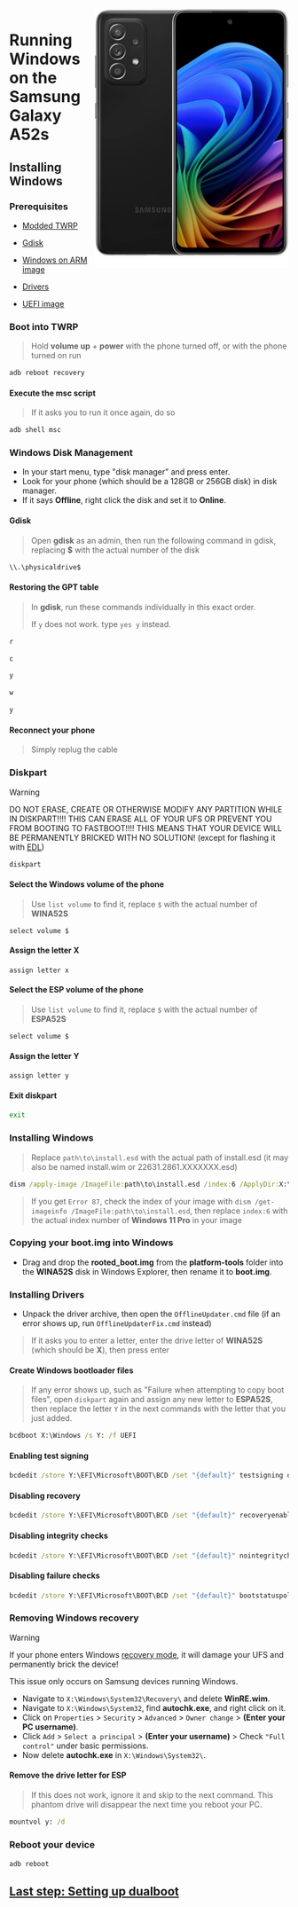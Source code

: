 <img align="right" src="https://github.com/n00b69/woa-a52s/blob/main/a52s.png" width="350" alt="Windows 11 running on a52sxq">

# Running Windows on the Samsung Galaxy A52s

## Installing Windows

### Prerequisites
- [Modded TWRP](https://github.com/n00b69/woa-a52s/releases/download/Files/a52stwrp.tar)

- [Gdisk](https://github.com/n00b69/woa-winner/releases/tag/Gdisk)

- [Windows on ARM image](https://worproject.com/esd)
  
- [Drivers](https://github.com/n00b69/woa-a52s/releases/tag/Drivers)

- [UEFI image](https://github.com/n00b69/woa-a52s/releases/tag/UEFI)

### Boot into TWRP
> Hold **volume up** + **power** with the phone turned off, or with the phone turned on run
```cmd
adb reboot recovery
```

#### Execute the msc script
> If it asks you to run it once again, do so
```cmd
adb shell msc
```

### Windows Disk Management
- In your start menu, type "disk manager" and press enter.
- Look for your phone (which should be a 128GB or 256GB disk) in disk manager.
- If it says **Offline**, right click the disk and set it to **Online**.

#### Gdisk
> Open **gdisk** as an admin, then run the following command in gdisk, replacing **$** with the actual number of the disk
```cmd
\\.\physicaldrive$
```

#### Restoring the GPT table
> In **gdisk**, run these commands individually in this exact order.
>
> If `y` does not work. type `yes y` instead.
```cmd
r
```
```cmd
c
```
```cmd
y
```
```cmd
w
```
```cmd
y
```

#### Reconnect your phone
> Simply replug the cable

### Diskpart
> [!WARNING]
> DO NOT ERASE, CREATE OR OTHERWISE MODIFY ANY PARTITION WHILE IN DISKPART!!!! THIS CAN ERASE ALL OF YOUR UFS OR PREVENT YOU FROM BOOTING TO FASTBOOT!!!! THIS MEANS THAT YOUR DEVICE WILL BE PERMANENTLY BRICKED WITH NO SOLUTION! (except for flashing it with [EDL](edl.md))
```cmd
diskpart
```

#### Select the Windows volume of the phone
> Use `list volume` to find it, replace `$` with the actual number of **WINA52S**
```diskpart
select volume $
``` 

#### Assign the letter X
```diskpart
assign letter x
``` 

#### Select the ESP volume of the phone
> Use `list volume` to find it, replace `$` with the actual number of **ESPA52S**
```diskpart
select volume $
``` 

#### Assign the letter Y
```diskpart
assign letter y
```

#### Exit diskpart
```cmd
exit
```

### Installing Windows
> Replace `path\to\install.esd` with the actual path of install.esd (it may also be named install.wim or 22631.2861.XXXXXXX.esd)

```cmd
dism /apply-image /ImageFile:path\to\install.esd /index:6 /ApplyDir:X:\
```

> If you get `Error 87`, check the index of your image with `dism /get-imageinfo /ImageFile:path\to\install.esd`, then replace `index:6` with the actual index number of **Windows 11 Pro** in your image

### Copying your boot.img into Windows
- Drag and drop the **rooted_boot.img** from the **platform-tools** folder into the **WINA52S** disk in Windows Explorer, then rename it to **boot.img**.

### Installing Drivers
- Unpack the driver archive, then open the `OfflineUpdater.cmd` file (if an error shows up, run `OfflineUpdaterFix.cmd` instead)

> If it asks you to enter a letter, enter the drive letter of **WINA52S** (which should be **X**), then press enter
  
#### Create Windows bootloader files
> If any error shows up, such as "Failure when attempting to copy boot files", open `diskpart` again and assign any new letter to **ESPA52S**, then replace the letter `Y` in the next commands with the letter that you just added.
```cmd
bcdboot X:\Windows /s Y: /f UEFI
```

#### Enabling test signing
```cmd
bcdedit /store Y:\EFI\Microsoft\BOOT\BCD /set "{default}" testsigning on
```

#### Disabling recovery
```cmd
bcdedit /store Y:\EFI\Microsoft\BOOT\BCD /set "{default}" recoveryenabled no
```

#### Disabling integrity checks
```cmd
bcdedit /store Y:\EFI\Microsoft\BOOT\BCD /set "{default}" nointegritychecks on
```

#### Disabling failure checks
```cmd
bcdedit /store Y:\EFI\Microsoft\BOOT\BCD /set "{default}" bootstatuspolicy IgnoreAllFailures
```

### Removing Windows recovery
> [!WARNING]
>
> If your phone enters Windows [recovery mode](https://learn.microsoft.com/en-us/windows-hardware/manufacture/desktop/windows-recovery-environment--windows-re--technical-reference?view=windows-11), it will damage your UFS and permanently brick the device!
>
> This issue only occurs on Samsung devices running Windows.
- Navigate to `X:\Windows\System32\Recovery\` and delete **WinRE.wim**.
- Navigate to `X:\Windows\System32`, find **autochk.exe**, and right click on it.
- Click on `Properties` > `Security` > `Advanced` > `Owner change` > **(Enter your PC username)**.
- Click `Add` > `Select a principal` > **(Enter your username)** > Check `"Full control"` under basic permissions.
- Now delete **autochk.exe** in `X:\Windows\System32\`.

#### Remove the drive letter for ESP
> If this does not work, ignore it and skip to the next command. This phantom drive will disappear the next time you reboot your PC.
```cmd
mountvol y: /d
```

### Reboot your device
```cmd
adb reboot
```

## [Last step: Setting up dualboot](/guide/4-dualboot.md)

















